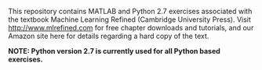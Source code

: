 This repository contains MATLAB and Python 2.7 exercises associated with the textbook Machine Learning Refined (Cambridge University Press). Visit http://www.mlrefined.com for free chapter downloads and tutorials, and our Amazon site here for details regarding a hard copy of the text.

**NOTE: Python version 2.7 is currently used for all Python based exercises.**
